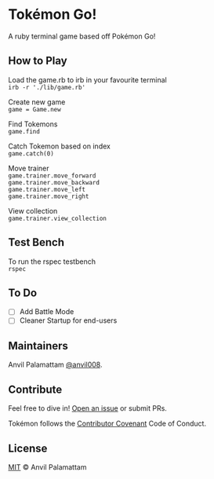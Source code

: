 # Tokémon Go!

A ruby terminal game based off Pokémon Go!

## How to Play

Load the game.rb to irb in your favourite terminal  
`irb -r './lib/game.rb'`  

Create new game  
`game = Game.new`

Find Tokemons  
`game.find`

Catch Tokemon based on index  
`game.catch(0)`

Move trainer  
`game.trainer.move_forward`  
`game.trainer.move_backward`  
`game.trainer.move_left`  
`game.trainer.move_right`  

View collection  
`game.trainer.view_collection`

## Test Bench

To run the rspec testbench  
`rspec`


## To Do

- [ ] Add Battle Mode
- [ ] Cleaner Startup for end-users

## Maintainers

Anvil Palamattam [@anvil008](https://github.com/anvil008).

## Contribute

Feel free to dive in! [Open an issue](https://github.com/anvil008/tokemons/issues/new) or submit PRs.

Tokémon follows the [Contributor Covenant](http://contributor-covenant.org/version/1/3/0/) Code of Conduct.

## License

[MIT](LICENSE) © Anvil Palamattam

